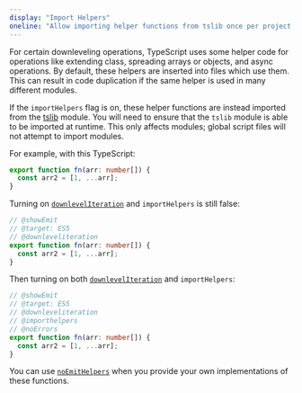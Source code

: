 ```yaml
---
display: "Import Helpers"
oneline: "Allow importing helper functions from tslib once per project, instead of including them per-file."
---
```


For certain downleveling operations, TypeScript uses some helper code for operations like extending class, spreading arrays or objects, and async operations.
By default, these helpers are inserted into files which use them.
This can result in code duplication if the same helper is used in many different modules.

If the `importHelpers` flag is on, these helper functions are instead imported from the [tslib](https://www.npmjs.com/package/tslib) module.
You will need to ensure that the `tslib` module is able to be imported at runtime.
This only affects modules; global script files will not attempt to import modules.

For example, with this TypeScript:

```ts
export function fn(arr: number[]) {
  const arr2 = [1, ...arr];
}
```

Turning on [`downlevelIteration`](#downlevelIteration) and `importHelpers` is still false:

```ts twoslash
// @showEmit
// @target: ES5
// @downleveliteration
export function fn(arr: number[]) {
  const arr2 = [1, ...arr];
}
```

Then turning on both [`downlevelIteration`](#downlevelIteration) and `importHelpers`:

```ts twoslash
// @showEmit
// @target: ES5
// @downleveliteration
// @importhelpers
// @noErrors
export function fn(arr: number[]) {
  const arr2 = [1, ...arr];
}
```

You can use [`noEmitHelpers`](#noEmitHelpers) when you provide your own implementations of these functions.
